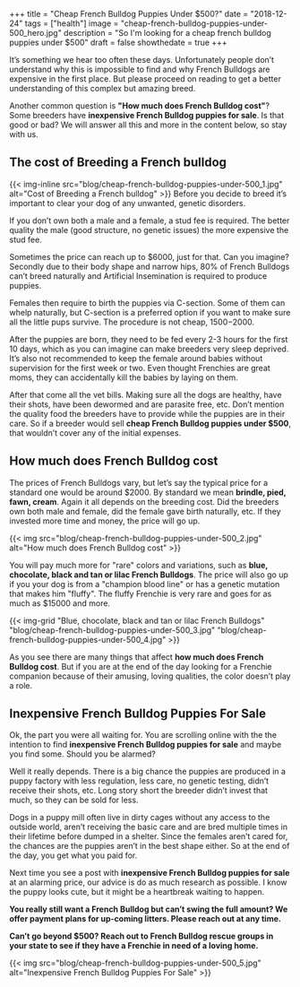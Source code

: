 +++
 title = "Cheap French Bulldog Puppies Under $500?"
 date = "2018-12-24"
 tags = ["health"]
 image = "cheap-french-bulldog-puppies-under-500_hero.jpg"
 description = "So I'm looking for a cheap french bulldog puppies under $500"
 draft = false
 showthedate = true
+++

It’s something we hear too often these days. Unfortunately people don’t understand why this is impossible to find and why French Bulldogs are expensive in the first place. But please proceed on reading to get a better understanding of this complex but amazing breed.

Another common question is **"How much does French Bulldog cost"**? Some breeders have **inexpensive French Bulldog puppies for sale**. Is that good or bad? We will answer all this and more in the content below, so stay with us.

## The cost of Breeding a French bulldog
{{< img-inline src="blog/cheap-french-bulldog-puppies-under-500_1.jpg" alt="Cost of Breeding a French bulldog" >}} Before you decide to breed it’s important to clear your dog of any unwanted, genetic disorders.

If you don’t own both a male and a female, a stud fee is required. The better quality the male (good structure, no genetic issues) the more expensive the stud fee.

Sometimes the price can reach up to $6000, just for that. Can you imagine? Secondly due to their body shape and narrow hips, 80% of French Bulldogs can’t breed naturally and Artificial Insemination is required to produce puppies.

Females then require to birth the puppies via C-section. Some of them can whelp naturally, but C-section is a preferred option if you want to make sure all the little pups survive. The procedure is not cheap, $1500-$2000.

After the puppies are born, they need to be fed every 2-3 hours for the first 10 days, which as you can imagine can make breeders very sleep deprived. It’s also not recommended to keep the female around babies without supervision for the first week or two. Even thought Frenchies are great moms, they can accidentally kill the babies by laying on them.

After that come all the vet bills. Making sure all the dogs are healthy, have their shots, have been dewormed and are parasite free, etc. Don’t mention the quality food the breeders have to provide while the puppies are in their care. So if a breeder would sell **cheap French Bulldog puppies under $500**, that wouldn’t cover any of the initial expenses.

## How much does French Bulldog cost
The prices of French Bulldogs vary, but let’s say the typical price for a standard one would be around $2000. By standard we mean **brindle, pied, fawn, cream**. Again it all depends on the breeding cost. Did the breeders own both male and female, did the female gave birth naturally, etc. If they invested more time and money, the price will go up.

{{< img src="blog/cheap-french-bulldog-puppies-under-500_2.jpg" alt="How much does French Bulldog cost" >}}

You will pay much more for "rare" colors and variations, such as **blue, chocolate, black and tan or lilac French Bulldogs**. The price will also go up if you your dog is from a "champion blood line" or has a genetic mutation that makes him "fluffy". The fluffy Frenchie is very rare and goes for as much as $15000 and more.

{{< img-grid "Blue, chocolate, black and tan or lilac French Bulldogs" "blog/cheap-french-bulldog-puppies-under-500_3.jpg" "blog/cheap-french-bulldog-puppies-under-500_4.jpg" >}}

As you see there are many things that affect **how much does French Bulldog cost**. But if you are at the end of the day looking for a Frenchie companion because of their amusing, loving qualities, the color doesn’t play a role.

## Inexpensive French Bulldog Puppies For Sale
Ok, the part you were all waiting for. You are scrolling online with the the intention to find **inexpensive French Bulldog puppies for sale** and maybe you find some. Should you be alarmed?

Well it really depends. There is a big chance the puppies are produced in a puppy factory with less regulation, less care, no genetic testing, didn’t receive their shots, etc. Long story short the breeder didn’t invest that much, so they can be sold for less.

Dogs in a puppy mill often live in dirty cages without any access to the outside world, aren’t receiving the basic care and are bred multiple times in their lifetime before dumped in a shelter. Since the females aren’t cared for, the chances are the puppies aren’t in the best shape either. So at the end of the day, you get what you paid for.

Next time you see a post with **inexpensive French Bulldog puppies for sale** at an alarming price, our advice is do as much research as possible. I know the puppy looks cute, but it might be a heartbreak waiting to happen.

**You really still want a French Bulldog but can’t swing the full amount? We offer payment plans for up-coming litters. Please reach out at any time.**

**Can’t go beyond $500? Reach out to French Bulldog rescue groups in your state to see if they have a Frenchie in need of a loving home.**

{{< img src="blog/cheap-french-bulldog-puppies-under-500_5.jpg" alt="Inexpensive French Bulldog Puppies For Sale" >}}